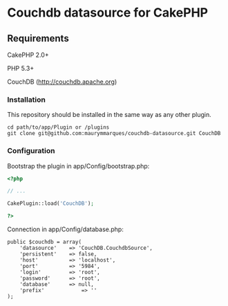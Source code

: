 # Couchdb datasource for CakePHP


## Requirements
CakePHP 2.0+

PHP 5.3+ 

CouchDB (http://couchdb.apache.org)


### Installation

This repository should be installed in the same way as any other plugin.

```
cd path/to/app/Plugin or /plugins
git clone git@github.com:maurymmarques/couchdb-datasource.git CouchDB
```

### Configuration

Bootstrap the plugin in app/Config/bootstrap.php:

```php
<?php

// ...

CakePlugin::load('CouchDB');

?>
```

Connection in app/Config/database.php:

```
public $couchdb = array(
	'datasource'	=> 'CouchDB.CouchdbSource',
	'persistent'	=> false,
	'host'			=> 'localhost',
	'port'			=> '5984',
	'login'			=> 'root',
	'password'		=> 'root',
	'database'		=> null,
	'prefix'			=> ''
);
```